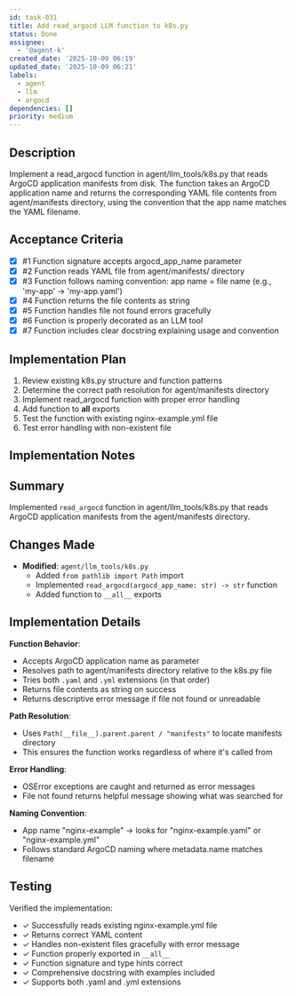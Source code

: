 ```yaml
---
id: task-031
title: Add read_argocd LLM function to k8s.py
status: Done
assignee:
  - '@agent-k'
created_date: '2025-10-09 06:19'
updated_date: '2025-10-09 06:21'
labels:
  - agent
  - llm
  - argocd
dependencies: []
priority: medium
---
```


## Description

<!-- SECTION:DESCRIPTION:BEGIN -->
Implement a read_argocd function in agent/llm_tools/k8s.py that reads ArgoCD application manifests from disk. The function takes an ArgoCD application name and returns the corresponding YAML file contents from agent/manifests directory, using the convention that the app name matches the YAML filename.
<!-- SECTION:DESCRIPTION:END -->

## Acceptance Criteria
<!-- AC:BEGIN -->
- [x] #1 Function signature accepts argocd_app_name parameter
- [x] #2 Function reads YAML file from agent/manifests/ directory
- [x] #3 Function follows naming convention: app name = file name (e.g., 'my-app' -> 'my-app.yaml')
- [x] #4 Function returns the file contents as string
- [x] #5 Function handles file not found errors gracefully
- [x] #6 Function is properly decorated as an LLM tool
- [x] #7 Function includes clear docstring explaining usage and convention
<!-- AC:END -->

## Implementation Plan

<!-- SECTION:PLAN:BEGIN -->
1. Review existing k8s.py structure and function patterns
2. Determine the correct path resolution for agent/manifests directory
3. Implement read_argocd function with proper error handling
4. Add function to __all__ exports
5. Test the function with existing nginx-example.yml file
6. Test error handling with non-existent file
<!-- SECTION:PLAN:END -->

## Implementation Notes

<!-- SECTION:NOTES:BEGIN -->
## Summary

Implemented `read_argocd` function in agent/llm_tools/k8s.py that reads ArgoCD application manifests from the agent/manifests directory.

## Changes Made

- **Modified**: `agent/llm_tools/k8s.py`
  - Added `from pathlib import Path` import
  - Implemented `read_argocd(argocd_app_name: str) -> str` function
  - Added function to `__all__` exports

## Implementation Details

**Function Behavior**:
- Accepts ArgoCD application name as parameter
- Resolves path to agent/manifests directory relative to the k8s.py file
- Tries both `.yaml` and `.yml` extensions (in that order)
- Returns file contents as string on success
- Returns descriptive error message if file not found or unreadable

**Path Resolution**:
- Uses `Path(__file__).parent.parent / "manifests"` to locate manifests directory
- This ensures the function works regardless of where it's called from

**Error Handling**:
- OSError exceptions are caught and returned as error messages
- File not found returns helpful message showing what was searched for

**Naming Convention**:
- App name "nginx-example" → looks for "nginx-example.yaml" or "nginx-example.yml"
- Follows standard ArgoCD naming where metadata.name matches filename

## Testing

Verified the implementation:

- ✓ Successfully reads existing nginx-example.yml file
- ✓ Returns correct YAML content
- ✓ Handles non-existent files gracefully with error message
- ✓ Function properly exported in `__all__`
- ✓ Function signature and type hints correct
- ✓ Comprehensive docstring with examples included
- ✓ Supports both .yaml and .yml extensions
<!-- SECTION:NOTES:END -->

